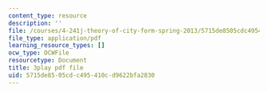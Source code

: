 ```yaml
---
content_type: resource
description: ''
file: /courses/4-241j-theory-of-city-form-spring-2013/5715de8505cdc495410cd9622bfa2830_oBKDFgLoR9o.pdf
file_type: application/pdf
learning_resource_types: []
ocw_type: OCWFile
resourcetype: Document
title: 3play pdf file
uid: 5715de85-05cd-c495-410c-d9622bfa2830
---
```

